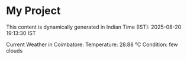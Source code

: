 # My Project

This content is dynamically generated in Indian Time (IST): 2025-08-20 19:13:30 IST


Current Weather in Coimbatore:
Temperature: 28.88 °C
Condition: few clouds
